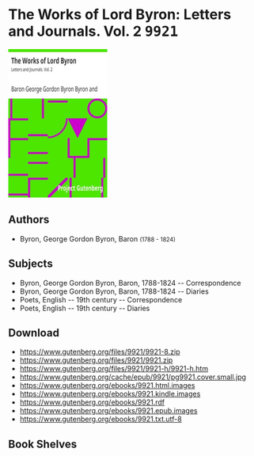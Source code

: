 # The Works of Lord Byron: Letters and Journals. Vol. 2 <kbd>9921</kbd>

![](./cover.medium.jpg "")

## Authors


 - Byron, George Gordon Byron, Baron <small>(1788 - 1824)</small>

## Subjects


 - Byron, George Gordon Byron, Baron, 1788-1824 -- Correspondence
 - Byron, George Gordon Byron, Baron, 1788-1824 -- Diaries
 - Poets, English -- 19th century -- Correspondence
 - Poets, English -- 19th century -- Diaries

## Download


 - https://www.gutenberg.org/files/9921/9921-8.zip
 - https://www.gutenberg.org/files/9921/9921.zip
 - https://www.gutenberg.org/files/9921/9921-h/9921-h.htm
 - https://www.gutenberg.org/cache/epub/9921/pg9921.cover.small.jpg
 - https://www.gutenberg.org/ebooks/9921.html.images
 - https://www.gutenberg.org/ebooks/9921.kindle.images
 - https://www.gutenberg.org/ebooks/9921.rdf
 - https://www.gutenberg.org/ebooks/9921.epub.images
 - https://www.gutenberg.org/ebooks/9921.txt.utf-8

## Book Shelves


